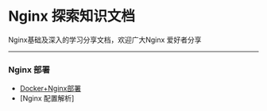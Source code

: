 # Nginx 探索知识文档
Nginx基础及深入的学习分享文档，欢迎广大Nginx 爱好者分享

---
### Nginx 部署
- [Docker+Nginx部署](https://github.com/DockerAndNginx/nginx/wiki/nginx-create)
- [Nginx 配置解析]
